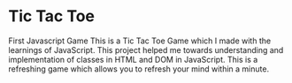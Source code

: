 # Tic Tac Toe
 First Javascript Game
This is a Tic Tac Toe Game which I made with the learnings of 
JavaScript. This project helped me towards understanding and implementation 
of classes in HTML and DOM in JavaScript. This is a refreshing game which 
allows you to refresh your mind within a minute.
